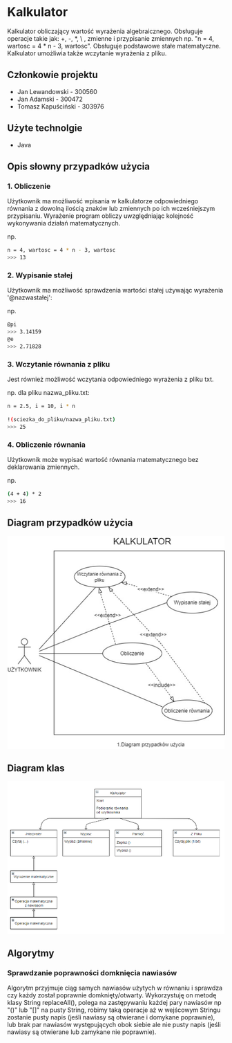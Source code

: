 # Kalkulator

Kalkulator obliczający wartość wyrażenia algebraicznego. Obsługuje operacje takie jak:
+, -, \*, \\ , zmienne i przypisanie zmiennych np. "n = 4, wartosc = 4 * n - 3, wartosc". Obsługuje podstawowe stałe matematyczne. Kalkulator umożliwia także
wczytanie wyrażenia z pliku.

## Członkowie projektu
- Jan Lewandowski - 300560
- Jan Adamski - 300472
- Tomasz Kapuściński - 303976

## Użyte technolgie

- Java

## Opis słowny przypadków użycia

### 1. Obliczenie

Użytkownik ma możliwość wpisania w kalkulatorze odpowiedniego równania z dowolną ilością znaków lub zmiennych po ich wcześniejszym przypisaniu. Wyrażenie program obliczy uwzględniając kolejność wykonywania działań matematycznych.

np.
```bash
n = 4, wartosc = 4 * n - 3, wartosc
>>> 13
```

### 2. Wypisanie stałej

Użytkownik ma możliwość sprawdzenia wartości stałej używając wyrażenia '@nazwastałej':

np.
```bash
@pi
>>> 3.14159
@e
>>> 2.71828
```

### 3. Wczytanie równania z pliku

Jest również możliwość wczytania odpowiedniego wyrażenia z pliku txt.

np. dla pliku nazwa_pliku.txt:
```bash
n = 2.5, i = 10, i * n
```

```bash
!(sciezka_do_pliku/nazwa_pliku.txt)
>>> 25
```

### 4. Obliczenie równania

Użytkownik może wypisać wartość równania matematycznego bez deklarowania zmiennych.

np.

```bash
(4 + 4) * 2
>>> 16
```

## Diagram przypadków użycia

![Schemat diagramu przypadków użycia](img/diagram_przypadkow.jpg)

## Diagram klas

![Schemat diagramu klas](img/diagram_klas.png)

## Algorytmy

### Sprawdzanie poprawności domknięcia nawiasów
Algorytm przyjmuje ciąg samych nawiasów użytych w równaniu i sprawdza czy każdy
został poprawnie domknięty/otwarty. Wykorzystuję on metodę klasy String replaceAll(),
polega na zastępywaniu każdej pary nawiasów np "()" lub "[]" na pusty String, robimy
taką operacje aż w wejścowym Stringu zostanie pusty napis (jeśli nawiasy są otwierane
i domykane poprawnie), lub brak par nawiasów występujących obok siebie ale nie pusty
napis (jeśli nawiasy są otwierane lub zamykane nie poprawnie).